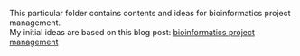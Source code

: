 
This particular folder contains contents and ideas for bioinformatics project management.  
My initial ideas are based on this blog post: [bioinformatics project management](https://bioinformaticsworkbook.org/projectManagement/projectManagement_index#gsc.tab=0)
